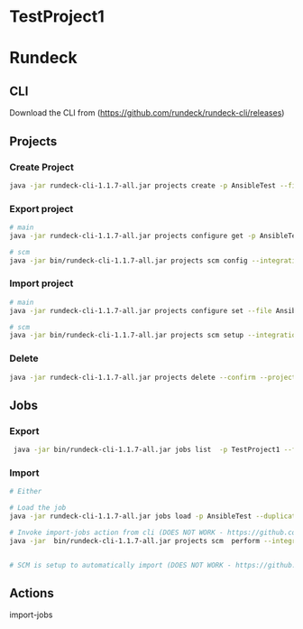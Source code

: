 # TestProject1

# Rundeck



## CLI 
Download the CLI from (https://github.com/rundeck/rundeck-cli/releases)

 
## Projects

### Create Project
```bash
java -jar rundeck-cli-1.1.7-all.jar projects create -p AnsibleTest --file AnsibleTest.prop --format properties

```

### Export project
```bash
# main
java -jar rundeck-cli-1.1.7-all.jar projects configure get -p AnsibleTest > AnsibleTest.properties

# scm
java -jar bin/rundeck-cli-1.1.7-all.jar projects scm config --integration import --project AnsibleTest --file AnsibleTestSCM.json

```

### Import project
```bash
# main
java -jar rundeck-cli-1.1.7-all.jar projects configure set --file AnsibleTest.prop --format properties --project AnsibleTest

# scm
java -jar bin/rundeck-cli-1.1.7-all.jar projects scm setup --integration import --project TestProject1 --file TestProject1SCM.json --type git-import
```

### Delete 
```bash
java -jar rundeck-cli-1.1.7-all.jar projects delete --confirm --project AnsibleTest
```


## Jobs

### Export 
```bash
 java -jar bin/rundeck-cli-1.1.7-all.jar jobs list  -p TestProject1 --file run_test.yaml --format yaml --jobxact Run

```


### Import
```bash
# Either

# Load the job
java -jar rundeck-cli-1.1.7-all.jar jobs load -p AnsibleTest --duplicate update --file AnsibleTestJobs.yml  --format yaml

# Invoke import-jobs action from cli (DOES NOT WORK - https://github.com/rundeck/rundeck/issues/5064)
java -jar  bin/rundeck-cli-1.1.7-all.jar projects scm  perform --integration import --action import-jobs --allitems --project TestProject1 


# SCM is setup to automatically import (DOES NOT WORK - https://github.com/rundeck/rundeck/issues/4331)


```

## Actions
import-jobs
